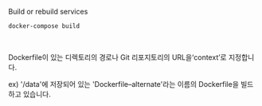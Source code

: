Build or rebuild services
```
docker-compose build
```

<br/>

Dockerfile이 있는 디렉토리의 경로나 Git 리포지토리의 URL을‘context’로 지정합니다.

ex) '/data'에 저장되어 있는 'Dockerfile–alternate'라는 이름의 Dockerfile을 빌드하고 있습니다.
```

```
